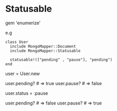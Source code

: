 Statusable
==========

gem 'enumerize'

e.g

    class User
      include MongoMapper::Document
      include MongoMapper::Statusable
      
      statusable!(["pending" , "pause"], "pending")
    end


user = User.new

user.pending?   # => true
user.pause? # => false

user.status = :pause

user.pending?   # => false
user.pause? # => true

